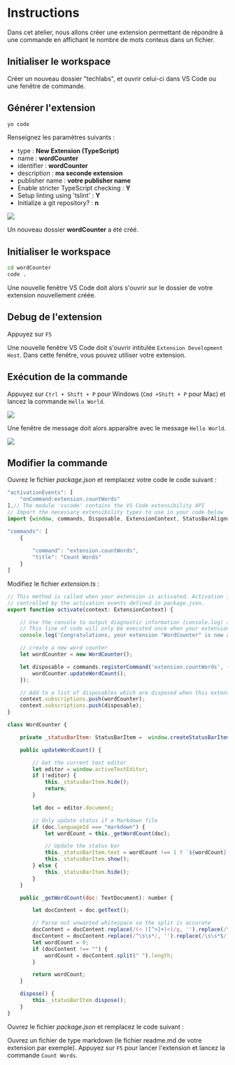 # Instructions

Dans cet atelier, nous allons créer une extension permettant de répondre à une commande en affichant le nombre de mots conteus dans un fichier.

## Initialiser le workspace

Créer un nouveau dossier "techlabs", et ouvrir celui-ci dans VS Code ou une fenêtre de commande.

## Générer l'extension

```bash
yo code
```

Renseignez les paramètres suivants : 
* type : **New Extension (TypeScript)**
* name : **wordCounter**
* identifier : **wordCounter**
* description : **ma seconde extension**
* publisher name : **votre publisher name**
* Enable stricter TypeScript checking : **Y**
* Setup linting using 'tslint' : **Y**
* Initialize a git repository? : **n**

![](yoCodeHelloWorld.png)

Un nouveau dossier **wordCounter** a été créé.

## Initialiser le workspace

```bash
cd wordCounter
code .
```

Une nouvelle fenêtre VS Code doit alors s'ouvrir sur le dossier de votre extension nouvellement créée. 

## Debug de l'extension

Appuyez sur `F5`

Une nouvelle fenêtre VS Code doit s'ouvrir intitulée `Extension Development Host`.
Dans cette fenêtre, vous pouvez utiliser votre extension.

## Exécution de la commande

Appuyez sur `Ctrl + Shift + P` pour Windows (`Cmd +Shift + P` pour Mac) et lancez la commande `Hello World`.

![](commandHelloWorld.png)

Une fenêtre de message doit alors apparaître avec le message `Hello World`.

![](dialogHelloWorld.png)

## Modifier la commande

Ouvrez le fichier *package.json* et remplacez votre code le code suivant :

```javascript
"activationEvents": [
    "onCommand:extension.countWords"
],// The module 'vscode' contains the VS Code extensibility API
// Import the necessary extensibility types to use in your code below
import {window, commands, Disposable, ExtensionContext, StatusBarAlignment, StatusBarItem, TextDocument} from 'vscode';
```

```javascript
"commands": [
    {
        
        "command": "extension.countWords",
        "title": "Count Words"
    }
]
```

Modifiez le fichier *extension.ts* :

```javascript
// This method is called when your extension is activated. Activation is
// controlled by the activation events defined in package.json.
export function activate(context: ExtensionContext) {

    // Use the console to output diagnostic information (console.log) and errors (console.error).
    // This line of code will only be executed once when your extension is activated.
    console.log('Congratulations, your extension "WordCounter" is now active!');

    // create a new word counter
    let wordCounter = new WordCounter();

    let disposable = commands.registerCommand('extension.countWords', () => {
        wordCounter.updateWordCount();
    });

    // Add to a list of disposables which are disposed when this extension is deactivated.
    context.subscriptions.push(wordCounter);
    context.subscriptions.push(disposable);
}

class WordCounter {

    private _statusBarItem: StatusBarItem =  window.createStatusBarItem(StatusBarAlignment.Left);

    public updateWordCount() {

        // Get the current text editor
        let editor = window.activeTextEditor;
        if (!editor) {
            this._statusBarItem.hide();
            return;
        }

        let doc = editor.document;

        // Only update status if a Markdown file
        if (doc.languageId === "markdown") {
            let wordCount = this._getWordCount(doc);

            // Update the status bar
            this._statusBarItem.text = wordCount !== 1 ? `${wordCount} Words` : '1 Word';
            this._statusBarItem.show();
        } else {
            this._statusBarItem.hide();
        }
    }

    public _getWordCount(doc: TextDocument): number {

        let docContent = doc.getText();

        // Parse out unwanted whitespace so the split is accurate
        docContent = docContent.replace(/(< ([^>]+)<)/g, '').replace(/\s+/g, ' ');
        docContent = docContent.replace(/^\s\s*/, '').replace(/\s\s*$/, '');
        let wordCount = 0;
        if (docContent !== "") {
            wordCount = docContent.split(" ").length;
        }

        return wordCount;
    }

    dispose() {
        this._statusBarItem.dispose();
    }
}
```


Ouvrez le fichier *package.json* et remplacez le code suivant :



Ouvrez un fichier de type markdown (le fichier readme.md de votre extension par exemple).
Appuyez sur `F5` pour lancer l'extension et lancez la commande `Count Words`.
